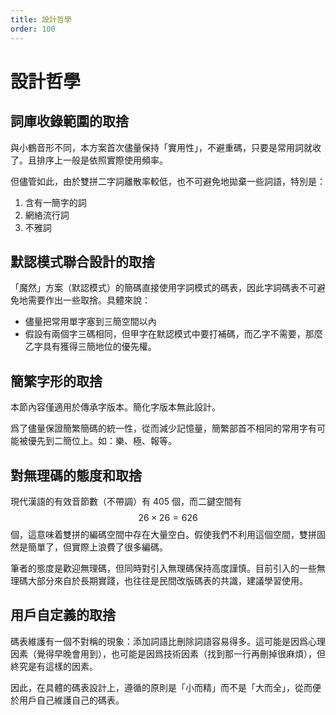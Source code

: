 ```yaml
---
title: 設計哲學
order: 100
---
```


# 設計哲學

## 詞庫收錄範圍的取捨

與小鶴音形不同，本方案首次儘量保持「實用性」，不避重碼，只要是常用詞就收了。且排序上一般是依照實際使用頻率。

但儘管如此，由於雙拼二字詞離散率較低，也不可避免地拋棄一些詞語，特別是：

1. 含有一簡字的詞
2. 網絡流行詞
3. 不雅詞

## 默認模式聯合設計的取捨

「魔然」方案（默認模式）的簡碼直接使用字詞模式的碼表，因此字詞碼表不可避免地需要作出一些取捨。具體來說：

* 儘量把常用單字塞到三簡空間以內
* 假設有兩個字三碼相同，但甲字在默認模式中要打補碼，而乙字不需要，那麼乙字具有獲得三簡地位的優先權。

## 簡繁字形的取捨

[//]: # ({% hint style="info" %})
本節內容僅適用於傳承字版本。簡化字版本無此設計。

[//]: # ({% endhint %})

爲了儘量保證簡繁簡碼的統一性，從而減少記憶量，簡繁部首不相同的常用字有可能被優先到二簡位上。如：樂、極、報等。

## 對無理碼的態度和取捨

現代漢語的有效音節數（不帶調）有 405 個，而二鍵空間有 $$26\times 26 = 626$$ 個，這意味着雙拼的編碼空間中存在大量空白。假使我們不利用這個空間，雙拼固然是簡單了，但實際上浪費了很多編碼。

筆者的態度是歡迎無理碼，但同時對引入無理碼保持高度謹慎。目前引入的一些無理碼大部分來自於長期實踐，也往往是民間改版碼表的共識，建議學習使用。

## 用戶自定義的取捨

碼表維護有一個不對稱的現象：添加詞語比刪除詞語容易得多。這可能是因爲心理因素（覺得早晚會用到），也可能是因爲技術因素（找到那一行再刪掉很麻煩），但終究是有這樣的因素。

因此，在具體的碼表設計上，遵循的原則是「小而精」而不是「大而全」，從而便於用戶自己維護自己的碼表。
